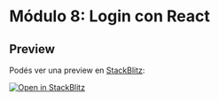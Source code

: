 # Módulo 8: Login con React

## Preview

Podés ver una preview en [StackBlitz](http://stackblitz.com/):

[![Open in StackBlitz](https://developer.stackblitz.com/img/open_in_stackblitz.svg)](https://stackblitz.com/github/aprende-a-programar/dwf-examples/tree/main/m8-login-con-react)

